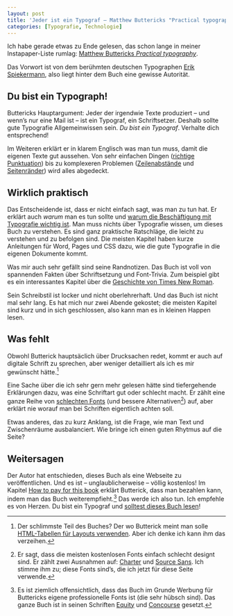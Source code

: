 ```yaml
---
layout: post
title: 'Jeder ist ein Typograf – Matthew Buttericks "Practical typography"'
categories: [Typografie, Technologie]
---
```


Ich habe gerade etwas zu Ende gelesen, das schon lange in meiner Instapaper-Liste rumlag: [Matthew Buttericks *Practical typography*](http://practicaltypography.com/).

<!--more-->

Das Vorwort ist von dem berühmten deutschen Typographen [Erik Spiekermann](http://spiekermann.com/en/), also liegt hinter dem Buch eine gewisse Autorität.

## Du bist ein Typograph!

Buttericks Hauptargument: Jeder der irgendwie Texte produziert – und wenn’s nur eine Mail ist – ist ein Typograf, ein Schriftsetzer. Deshalb sollte gute Typografie Allgemeinwissen sein. *Du bist ein Typograf*. Verhalte dich entsprechend!

Im Weiteren erklärt er in klarem Englisch was man tun muss, damit die eigenen Texte gut aussehen. Von sehr einfachen Dingen ([richtige Punktuation](http://practicaltypography.com/type-composition.html)) bis zu komplexeren Problemen ([Zeilenabstände](http://practicaltypography.com/line-spacing.html) und [Seitenränder](http://practicaltypography.com/page-margins.html)) wird alles abgedeckt.

## Wirklich praktisch

Das Entscheidende ist, dass er nicht einfach sagt, was man zu tun hat. Er erklärt auch *warum* man es tun sollte und [warum die Beschäftigung mit Typografie wichtig ist](http://practicaltypography.com/why-does-typography-matter.html). Man muss nichts über Typografie wissen, um dieses Buch zu verstehen. Es sind ganz praktische Ratschläge, die leicht zu verstehen und zu befolgen sind. Die meisten Kapitel haben kurze Anleitungen für Word, Pages und CSS dazu, wie die gute Typografie in die eigenen Dokumente kommt.

Was mir auch sehr gefällt sind seine Randnotizen. Das Buch ist voll von spannenden Fakten über Schriftsetzung und Font-Trivia. Zum beispiel gibt es ein interessantes Kapitel über die [Geschichte von Times New Roman](http://practicaltypography.com/times-new-roman.html).

Sein Schreibstil ist locker und nicht oberlehrerhaft. Und das Buch ist nicht mal sehr lang. Es hat mich nur zwei Abende gekostet; die meisten Kapitel sind kurz und in sich geschlossen, also kann man es in kleinen Happen lesen. 

## Was fehlt

Obwohl Butterick hauptsäclich über Drucksachen redet, kommt er auch auf digitale Schrift zu sprechen, aber weniger detailliert als ich es mir gewünscht hätte.[^tables] 

Eine Sache über die ich sehr gern mehr gelesen hätte sind tiefergehende Erklärungen dazu, was eine Schriftart gut oder schlecht macht. Er zählt eine ganze Reihe von [schlechten Fonts](http://practicaltypography.com/bad-fonts.html) (und bessere Alternativen[^freefont]) auf, aber erklärt nie worauf man bei Schriften eigentlich achten soll.

Etwas anderes, das zu kurz Anklang, ist die Frage, wie man Text und Zwischenräume ausbalanciert. Wie bringe ich einen guten Rhytmus auf die Seite?

## Weitersagen

Der Autor hat entschieden, dieses Buch als eine Webseite zu veröffentlichen. Und es ist – unglaublicherweise – völlig kostenlos! Im Kapitel [How to pay for this book](http://practicaltypography.com/how-to-pay-for-this-book.html) erklärt Butterick, dass man bezahlen kann, indem man das Buch weiterempfieht.[^fonts] Das werde ich also tun. Ich empfehle es von Herzen. Du bist ein Typograf und [solltest dieses Buch lesen](http://practicaltypography.com/)!

[^fonts]: Es ist ziemlich offensichtlich, dass das Buch im Grunde Werbung für Buttericks eigene professionelle Fonts ist (die sehr hübsch sind). Das ganze Buch ist in seinen Schriften [Equity](http://practicaltypography.com/index.html) und [Concourse](http://practicaltypography.com/concourse.html) gesetzt.

[^tables]: Der schlimmste Teil des Buches? Der wo Butterick meint man solle [HTML-Tabellen für Layouts verwenden](http://practicaltypography.com/tables.html). Aber ich denke ich kann ihm das verzeihen.

[^freefont]: Er sagt, dass die meisten kostenlosen Fonts einfach schlecht designt sind. Er zählt zwei Ausnahmen auf: [Charter](http://practicaltypography.com/charter.html) und [Source Sans](http://sourceforge.net/adobe/sourcesans/wiki/Home/). Ich stimme ihm zu; diese Fonts sind’s, die ich jetzt für diese Seite verwende.